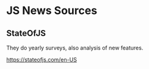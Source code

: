# JS News Sources

## StateOfJS

They do yearly surveys, also analysis of new features.

https://stateofjs.com/en-US